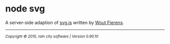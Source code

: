 # node svg

A server-side adaption of [svg.js](http://svgjs.com/) written by [Wout Fierens](https://www.npmjs.com/~wout).

- - -
<p><small><em>Copyright © 2015, rain city software | Version 0.90.10</em></small></p>

